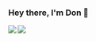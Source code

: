 ### Hey there, I'm Don 👋

<!--
**don-tay/don-tay** is a ✨ _special_ ✨ repository because its `README.md` (this file) appears on your GitHub profile.

- 🔭 I’m currently working on Project Kampong.
- 🌱 I’m currently learning NestJS.
- 🤔 I’m looking for help with Jest.
- 💬 Ask me about: NodeJS
- 📫 How to reach me: dontay0209@gmail.com
- ⚡ Fun fact: I have a twin ✌️
-->

<span>
  <a href="https://github.com/anuraghazra/github-readme-stats">
   <img align="left" src="https://github-readme-stats.vercel.app/api?username=don-tay&count_private=true&theme=tokyonight&show_icons=true&count_private=true&hide=stars" />
  </a>
  <a href="https://github.com/anuraghazra/github-readme-stats">
    <img align="left" src="https://github-readme-stats.vercel.app/api/top-langs/?username=anuraghazra&theme=tokyonight&hide=html,glsl" />
  </a>
</span>
